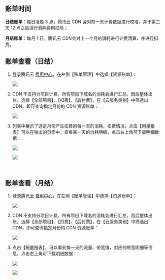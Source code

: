 ## 账单时间

**日结账单**：每日凌晨 3 点，腾讯云 CDN 会对前一天计费数据进行校准，并于第二天 12 点之后进行消耗费用扣除；

**月结账单**：每月 1 日，腾讯云 CDN会对上一个月的消耗进行计费清算，并进行扣费。

## 账单查看（日结）

1. 登录腾讯云 [费用中心](https://console.cloud.tencent.com/account)，在左侧【账单管理】中选择【资源账单】：

   ![](https://mc.qcloudimg.com/static/img/1be2cf1a9d11aaf425e792eb70527f50/bill-1.png)

2. CDN 不支持分项目计费，所有项目下域名的消耗会进行汇总，而后整体出账。选择【全部项目】、【扣费】、【后付费】，在【云服务类别】中筛选出 CDN，即可查询指定月份的 CDN 资源账单：

   ![](https://mc.qcloudimg.com/static/img/3ac7f69c71128809c2e3604c6e9f2f91/bill-2.png)

3. 列表中展示了选定月份产生扣费的每一天的消耗、扣费情况，点击【用量报表】可以在弹出的页面中，查看某一天的消耗明细，点击右上角可下载明细数据：

   ![](https://mc.qcloudimg.com/static/img/2737630712a773ac127115d458d7aab5/bill-5.png)

   ![](https://mc.qcloudimg.com/static/img/f55862adec956c182b79f40d0bd44580/bill-6.png)

   ​

## 账单查看（月结）

1. 登录腾讯云 [费用中心](https://console.cloud.tencent.com/account)，在左侧【账单管理】中选择【资源账单】：

   ![](https://mc.qcloudimg.com/static/img/1be2cf1a9d11aaf425e792eb70527f50/bill-1.png)

2. CDN 不支持分项目计费，所有项目下域名的消耗会进行汇总，而后整体出账。选择【全部项目】、【扣费】、【后付费】，在【云服务类别】中筛选出 CDN，即可查询指定月份的 CDN 资源账单：

   ![](https://mc.qcloudimg.com/static/img/3ac7f69c71128809c2e3604c6e9f2f91/bill-2.png)


3. 点击【用量报表】，可以看到每一天的流量、带宽值，对应的带宽明细等信息，点击右上角可下载明细数据：

   ![](https://mc.qcloudimg.com/static/img/e1e529c4e8aa5f48dee1dea9f66c3272/bill-3.png)

   ![](https://mc.qcloudimg.com/static/img/bc74dde9afdd6cf340bb01bd14029eff/bill-4.png)


